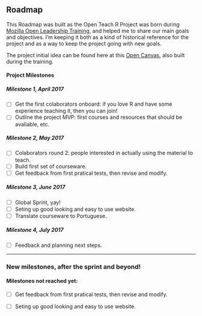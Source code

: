 ## Roadmap

This Roadmap was built as the Open Teach R Project was born during [Mozilla Open Leadership Training](https://mozilla.github.io/open-leadership-training-series/), and helped me to share our main goals and objectives. I’m keeping it both as a kind of historical reference for the project and as a way to keep the project going with new goals.

The project initial idea can be found here at this [Open Canvas](https://docs.google.com/presentation/d/1ZDKzSF64HmPM8T45r_moJw2Rxz1T22HpjAn8SvtzW4M/edit?usp=sharing), also built during the training.

#### Project Milestones

##### Milestone 1, April 2017
 - [ ] Get the first colaborators onboard: if you love R and have some experience teaching it, then you can join!
 - [ ] Outline the project MVP: first courses and resources that should be avaliable, etc.
 
##### Milestone 2, May 2017
 - [ ] Colaborators round 2: people interested in actually using the material to teach.
 - [ ] Build first set of courseware.
 - [ ] Get feedback from first pratical tests, then revise and modify.

##### Milestone 3, June 2017
 - [ ] Global Sprint, yay!
  - [ ] Seting up good looking and easy to use website.
  - [ ] Translate courseware to Portuguese.

##### Milestone 4, July 2017
 - [ ] Feedback and planning next steps.

***

### New milestones, after the sprint and beyond!

#### Milestones not reached yet:
 - [ ] Get feedback from first pratical tests, then revise and modify.
 - [ ] Seting up good looking and easy to use website.
 
